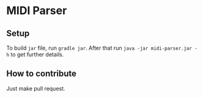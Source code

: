 # MIDI Parser

## Setup

To build `jar` file, run `gradle jar`. After that run `java -jar midi-parser.jar -h` to get further details.

## How to contribute

Just make pull request.
